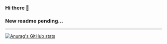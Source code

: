 ### Hi there 👋

### New readme pending...

---
[![Anurag's GitHub stats](https://github-readme-stats.vercel.app/api?username=Sanideth)](https://github.com/anuraghazra/github-readme-stats)
